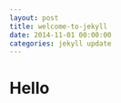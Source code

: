 ```yaml
---
layout: post
title: welcome-to-jekyll
date: 2014-11-01 00:00:00
categories: jekyll update
---
```

# Hello
